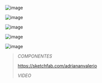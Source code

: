 ![image](https://github.com/Sebastian211104/FUNDAMENTOS-DE-BIODISE-O-GRUPO-5/assets/164528827/9388bd66-6ab8-43a9-87d3-d2fcfc3acc4d)

![image](https://github.com/Sebastian211104/FUNDAMENTOS-DE-BIODISE-O-GRUPO-5/assets/164528827/a78a7a41-cff9-4019-b3ce-31d98c2d51e7)

![image](https://github.com/Sebastian211104/FUNDAMENTOS-DE-BIODISE-O-GRUPO-5/assets/164528827/0e338b35-c079-4dde-b49e-44b923c14444)

![image](https://github.com/Sebastian211104/FUNDAMENTOS-DE-BIODISE-O-GRUPO-5/assets/164528827/592f052e-d468-4477-8f0d-ca21ae829542)

![image](https://github.com/Sebastian211104/FUNDAMENTOS-DE-BIODISE-O-GRUPO-5/assets/164528827/b3036aa6-2b20-4964-b53c-b7c1a60fe86a)

> *COMPONENTES*
> 
> https://sketchfab.com/adriananvalerio
>
> *VIDEO*
>
> 
